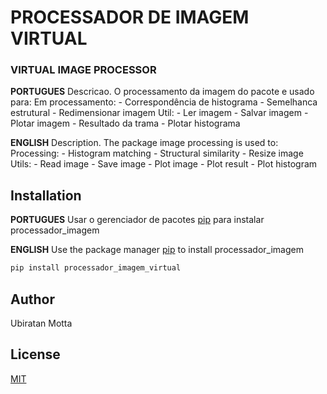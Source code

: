 # PROCESSADOR DE IMAGEM VIRTUAL
### VIRTUAL IMAGE PROCESSOR 

**PORTUGUES**
Descricao.
O processamento da imagem do pacote e usado para:
	Em processamento:
		- Correspondência de histograma
		- Semelhanca estrutural
		- Redimensionar imagem
	Util:
		- Ler imagem
		- Salvar imagem
		- Plotar imagem
		- Resultado da trama
		- Plotar histograma

**ENGLISH**
Description.
The package image processing is used to:
	Processing:
		- Histogram  matching
		- Structural similarity
		- Resize image
	Utils: 
		- Read image
		- Save image
		- Plot image
		- Plot result
		- Plot histogram

## Installation
**PORTUGUES**
Usar o gerenciador de pacotes [pip](https://pip.pypa.io/en/stable/) para instalar processador_imagem

**ENGLISH**
Use the package manager [pip](https://pip.pypa.io/en/stable/) to install processador_imagem

```bash
pip install processador_imagem_virtual
```

## Author
Ubiratan Motta

## License
[MIT](https://choosealicense.com/licenses/mit/)